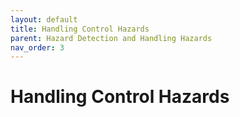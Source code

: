 ```yaml
---
layout: default
title: Handling Control Hazards
parent: Hazard Detection and Handling Hazards
nav_order: 3
---
```


# Handling Control Hazards
